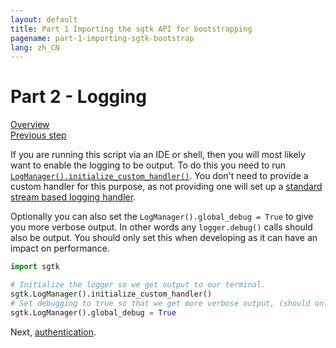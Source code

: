 ```yaml
---
layout: default
title: Part 1 Importing the sgtk API for bootstrapping
pagename: part-1-importing-sgtk-bootstrap
lang: zh_CN
---
```


# Part 2 - Logging

[Overview](./sgtk-developer-bootstrapping.md)<br/>
[Previous step](./part-1-importing-sgtk-for-bootstrapping.md)

If you are running this script via an IDE or shell, then you will most likely want to enable the logging
to be output. To do this you need to run [`LogManager().initialize_custom_handler()`](https://developer.shotgunsoftware.com/tk-core/utils.html#sgtk.log.LogManager.initialize_custom_handler).
You don't need to provide a custom handler for this purpose, as not providing one will set up a [standard stream based logging handler](https://developer.shotgunsoftware.com/tk-core/utils.html#sgtk.log.LogManager.initialize_custom_handler).

Optionally you can also set the `LogManager().global_debug = True` to give you more verbose output. In other words any
 `logger.debug()` calls should also be output. You should only set this when developing as it can have an impact on performance. 

```python
import sgtk

# Initialize the logger so we get output to our terminal.
sgtk.LogManager().initialize_custom_handler()
# Set debugging to true so that we get more verbose output, (should only be used for testing).
sgtk.LogManager().global_debug = True
```
Next, [authentication](part-3-authentication.md).